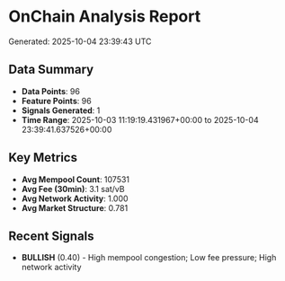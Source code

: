 # OnChain Analysis Report
Generated: 2025-10-04 23:39:43 UTC

## Data Summary
- **Data Points**: 96
- **Feature Points**: 96
- **Signals Generated**: 1
- **Time Range**: 2025-10-03 11:19:19.431967+00:00 to 2025-10-04 23:39:41.637526+00:00

## Key Metrics
- **Avg Mempool Count**: 107531
- **Avg Fee (30min)**: 3.1 sat/vB
- **Avg Network Activity**: 1.000
- **Avg Market Structure**: 0.781

## Recent Signals
- **BULLISH** (0.40) - High mempool congestion; Low fee pressure; High network activity
